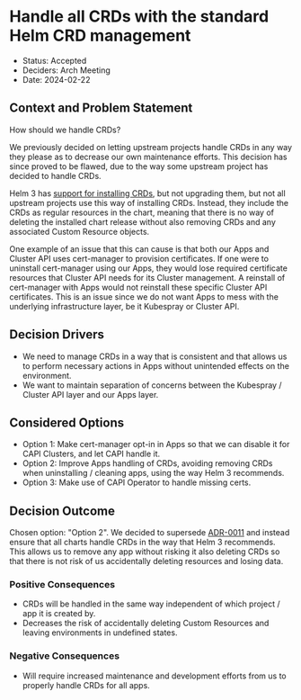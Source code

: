 # Handle all CRDs with the standard Helm CRD management

- Status: Accepted
- Deciders: Arch Meeting
- Date: 2024-02-22

## Context and Problem Statement

How should we handle CRDs?

We previously decided on letting upstream projects handle CRDs in any way they please as to decrease our own maintenance efforts. This decision has since proved to be flawed, due to the way some upstream project has decided to handle CRDs.

Helm 3 has [support for installing CRDs](https://helm.sh/docs/topics/charts/#custom-resource-definitions-crds), but not upgrading them, but not all upstream projects use this way of installing CRDs. Instead, they include the CRDs as regular resources in the chart, meaning that there is no way of deleting the installed chart release without also removing CRDs and any associated Custom Resource objects.

One example of an issue that this can cause is that both our Apps and Cluster API uses cert-manager to provision certificates. If one were to uninstall cert-manager using our Apps, they would lose required certificate resources that Cluster API needs for its Cluster management. A reinstall of cert-manager with Apps would not reinstall these specific Cluster API certificates. This is an issue since we do not want Apps to mess with the underlying infrastructure layer, be it Kubespray or Cluster API.

## Decision Drivers <!-- optional -->

- We need to manage CRDs in a way that is consistent and that allows us to perform necessary actions in Apps without unintended effects on the environment.
- We want to maintain separation of concerns between the Kubespray / Cluster API layer and our Apps layer.

## Considered Options

- Option 1: Make cert-manager opt-in in Apps so that we can disable it for CAPI Clusters, and let CAPI handle it.
- Option 2: Improve Apps handling of CRDs, avoiding removing CRDs when uninstalling / cleaning apps, using the way Helm 3 recommends.
- Option 3: Make use of CAPI Operator to handle missing certs.

## Decision Outcome

Chosen option: "Option 2". We decided to supersede [ADR-0011](0011-let-upstream-projects-handle-crds.md) and instead ensure that all charts handle CRDs in the way that Helm 3 recommends. This allows us to remove any app without risking it also deleting CRDs so that there is not risk of us accidentally deleting resources and losing data.

### Positive Consequences <!-- optional -->

- CRDs will be handled in the same way independent of which project / app it is created by.
- Decreases the risk of accidentally deleting Custom Resources and leaving environments in undefined states.

### Negative Consequences <!-- optional -->

- Will require increased maintenance and development efforts from us to properly handle CRDs for all apps.
